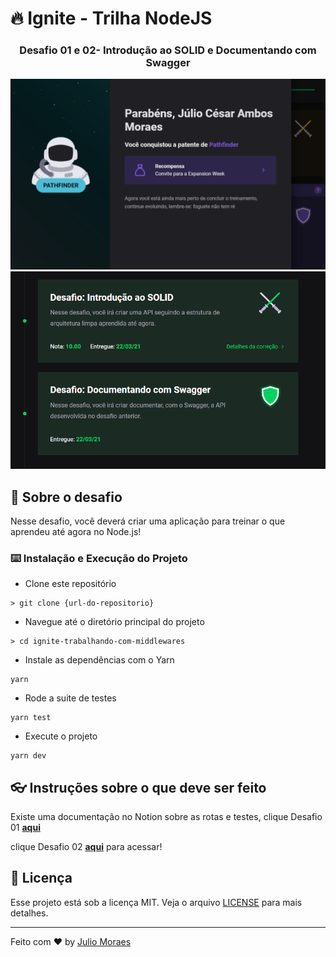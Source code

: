 # 🔥 Ignite - Trilha NodeJS

<h3 align="center">
  Desafio 01 e 02- Introdução ao SOLID e Documentando com Swagger
</h3>
<img src="public/challenge.png" alt="challenge" />
<img src="public/challenge1.png" alt="challenge1" />

## :rocket: Sobre o desafio

Nesse desafio, você deverá criar uma aplicação para treinar o que aprendeu até agora no Node.js!

### :keyboard: Instalação e Execução do Projeto

- Clone este repositório

```
> git clone {url-do-repositorio}
```

- Navegue até o diretório principal do projeto

```
> cd ignite-trabalhando-com-middlewares
```

- Instale as dependências com o Yarn

```
yarn
```

- Rode a suite de testes

```
yarn test
```

- Execute o projeto

```
yarn dev
```

## :eyeglasses: Instruções sobre o que deve ser feito

Existe uma documentação no Notion sobre as rotas e testes,
clique Desafio 01 **[aqui](https://www.notion.so/Desafio-01-Introdu-o-ao-SOLID-3b9be286fac0482ca3b275473ddd2d72#b309640a3f3b410e9a80c467af90e4b5)** 

clique Desafio 02 **[aqui](https://www.notion.so/Desafio-02-Documentando-com-Swagger-8ce869ea608743e292851bd951f3239f)** para acessar!



## :memo: Licença

Esse projeto está sob a licença MIT. Veja o arquivo [LICENSE](https://github.com/git/git-scm.com/blob/master/MIT-LICENSE.txt) para mais detalhes.

---

Feito com ♥ by [Julio Moraes](https://www.linkedin.com/in/j%C3%BAlio-c%C3%A9sar-ambos-moraes-2685381ba/)